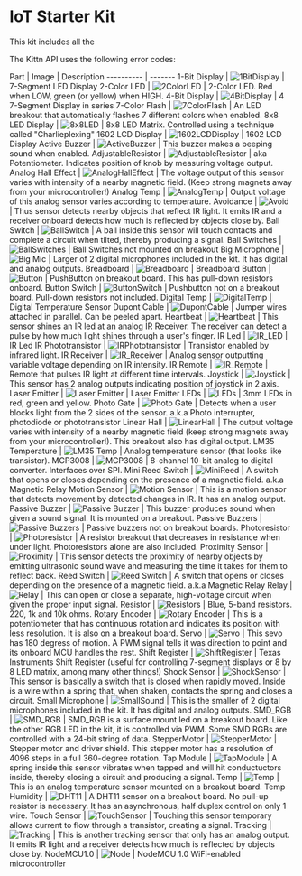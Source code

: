 # IoT Starter Kit

<aside class="notice">
  This kit includes all the 

</aside>

The Kittn API uses the following error codes:


Part | Image | Description
---------- | -------
1-Bit Display 	   | ![1BitDisplay](images/parts/1-BitDisplay.png)	   | 7-Segment LED Display
2-Color LED 	   | ![2ColorLED](images/parts/2ColorLED.png) 	   	   | 2-Color LED. Red when LOW, green (or yellow) when HIGH.
4-Bit Display 	   | ![4BitDisplay](images/parts/4-BitDisplay.png)     | 4 7-Segment Display in series
7-Color Flash 	   | ![7ColorFlash](images/parts/7ColorFlash.png) 	   | An LED breakout that automatically flashes 7 different colors when enabled.
8x8 LED Display    | ![8x8LED](images/parts/8-8Display.png)			   | 8x8 LED Matrix. Controlled using a technique called "Charlieplexing"
1602 LCD Display   | ![1602LCDDisplay](images/parts/1602LCD.png)	   | 1602 LCD Display
Active Buzzer 	   | ![ActiveBuzzer](images/parts/ActiveBuzzer.png)	   | This buzzer makes a beeping sound when enabled.
AdjustableResistor | ![AdjustableResistor](images/parts/AdjustableResistor.png) | aka Potentiometer. Indicates position of knob by measuring voltage output.
Analog Hall Effect | ![AnalogHallEffect](images/parts/AnalogHall.png)  | The voltage output of this sensor varies with intensity of a nearby magnetic field. (Keep strong magnets away from your microcontroller!)
Analog Temp 	   | ![AnalogTemp](images/parts/AnalogTemp.png) 	   | Output voltage of this analog sensor varies according to temperature.
Avoidance		   | ![Avoid](images/parts/Avoid.png) 				   | Thus sensor detects nearby objects that reflect IR light. It emits IR and a receiver onboard detects how much is reflected by objects close by.
Ball Switch 	   | ![BallSwitch](images/parts/BallSwitch.png)		   | A ball inside this sensor will touch contacts and complete a circuit when tilted, thereby producing a signal.
Ball Switches 	   | ![BallSwitches](images/parts/BallSwitches.png)    | Ball Switches not mounted on breakout
Big Microphone 	   | ![Big Mic](images/parts/BigSound.png) 		   	   | Larger of 2 digital microphones included in the kit. It has digital and analog outputs.
Breadboard 		   | ![Breadboard](images/parts/Breadboard.png)		   | Breadboard
Button 			   | ![Button](images/parts/Button.png)				   | PushButton on breakout board. This has pull-down resistors onboard.
Button Switch 	   | ![ButtonSwitch](images/parts/ButtonSwitch.png)    | Pushbutton not on a breakout board. Pull-down resistors not included.
Digital Temp 	   | ![DigitalTemp](images/parts/DigitalTemp.png)	   | Digital Temperature Sensor
Dupont Cable 	   | ![DupontCable](images/parts/DupontCable.png)	   | Jumper wires attached in parallel. Can be peeled apart.
Heartbeat 		   | ![Heartbeat](images/parts/Heartbeat.png) 		   | This sensor shines an IR led at an analog IR Receiver. The receiver can detect a pulse by how much light shines through a user's finger.
IR Led 			   | ![IR_LED](images/parts/IRLED.png) 				   | IR Led
IR Phototransistor | ![IRPhototransistor](images/parts/IRPhotoTransistor.png) | Transistor enabled by infrared light.
IR Receiver 	   | ![IR_Receiver](images/parts/IRReceiver.png)	   | Analog sensor outputting variable voltage depending on IR intensity.
IR Remote 		   | ![IR_Remote](images/parts/IRRemote.png) 		   | Remote that pulses IR light at different time intervals.
Joystick		   | ![Joystick](images/parts/Joystick.png) 		   | This sensor has 2 analog outputs indicating position of joystick in 2 axis.
Laser Emitter 	   | ![Laser Emitter](images/parts/LaserEmit.png) 	   | Laser Emitter
LEDs 			   | ![LEDs](images/parts/LEDs.png)					   | 3mm LEDs in red, green and yellow.
Photo Gate		   | ![Photo Gate](images/parts/LightBlocking.png)     | Detects when a user blocks light from the 2 sides of the sensor. a.k.a Photo interrupter, photodiode or phototransistor
Linear Hall 	   | ![LinearHall](images/parts/LinearHall.png) 	   | The output voltage varies with intensity of a nearby magnetic field (keep strong magnets away from your microcontroller!). This breakout also has digital output.
LM35 Temperature   | ![LM35 Temp](images/parts/LM35TempSensor.png) 	   | Analog temperature sensor (that looks like transistor).
MCP3008			   | ![MCP3008](images/parts/MCP3008.png)			   | 8-channel 10-bit analog to digital converter. Interfaces over SPI.
Mini Reed Switch   | ![MiniReed](images/parts/MiniReed.png)			   | A switch that opens or closes depending on the presence of a magnetic field. a.k.a Magnetic Relay
Motion Sensor 	   | ![Motion Sensor](images/parts/PIR.png) 		   | This is a motion sensor that detects movement by detected changes in IR. It has an analog output.
Passive Buzzer 	   | ![Passive Buzzer](images/parts/PassiveBuzzer.png) | This buzzer produces sound when given a sound signal. It is mounted on a breakout.
Passive Buzzers    | ![Passive Buzzers](images/parts/PassiveBuzzer_NoBreakout.png) | Passive buzzers not on breakout boards.
Photoresistor	   | ![Photoresistor](images/parts/Photoresistor.png)  | A resistor breakout that decreases in resistance when under light. Photoresistors alone are also included.
Proximity Sensor   | ![Proximity](images/parts/proximity.png)		   | This sensor detects the proximity of nearby objects by emitting ultrasonic sound wave and measuring the time it takes for them to reflect back.
Reed Switch  	   | ![Reed Switch](images/parts/ReedSwitch.png) 	   | A switch that opens or closes depending on the presence of a magnetic field. a.k.a Magnetic Relay
Relay 			   | ![Relay](images/parts/Relay.png) 				   | This can open or close a separate, high-voltage circuit when given the proper input signal.
Resistor  		   | ![Resistors](images/parts/Resistors.png)		   | Blue, 5-band resistors. 220, 1k and 10k ohms.
Rotary Encoder 	   | ![Rotary Encoder](images/parts/RotaryEncoder.png) | This is a potentiometer that has continuous rotation and indicates its position with less resolution. It is also on a breakout board.
Servo 		       | ![Servo](images/parts/Servo.png)				   | This sevo has 180 degress of motion. A PWM signal tells it was direction to point and its onboard MCU handles the rest.
Shift Register 	   | ![ShiftRegister](images/parts/ShiftRegister.png)  | Texas Instruments Shift Register (useful for controlling 7-segment displays or 8 by 8 LED matrix, among many other things!)
Shock Sensor 	   | ![ShockSensor](images/parts/ShockSensor.png) 	   | This sensor is basically a switch that is closed when rapidly moved. Inside is a wire within a spring that, when shaken, contacts the spring and closes a circuit.
Small Microphone   | ![SmallSound](images/parts/SmallSound.png) 	   | This is the smaller of 2 digital microphones included in the kit. It has digital and analog outputs.
SMD_RGB 		   | ![SMD_RGB](images/parts/SMD_RGB.png) 			   | SMD_RGB is a surface mount led on a breakout board. Like the other RGB LED in the kit, it is controlled via PWM. Some SMD RGBs are controlled with a 24-bit string of data.
StepperMotor	   | ![StepperMotor](images/parts/StepperMotor.png)	   | Stepper motor and driver shield. This stepper motor has a resolution of 4096 steps in a full 360-degree rotation.
Tap Module 		   | ![TapModule](images/parts/TapModule.png) 		   | A spring inside this sensor vibrates when tapped and will hit conductuctors inside, thereby closing a circuit and producing a signal.
Temp 			   | ![Temp](images/parts/Temp.png) 				   | This is an analog temperature sensor mounted on a breakout board.
Temp Humidity 	   | ![DHT11](images/parts/TempAndHumidity.png) 	   | A DHT11 sensor on a breakout board. No pull-up resistor is necessary. It has an asynchronous, half duplex control on only 1 wire.
Touch Sensor 	   | ![TouchSensor](images/parts/TouchSensor.png) 	   | Touching this sensor temporary allows current to flow through a transistor, creating a signal.
Tracking 		   | ![Tracking](images/parts/Tracking.png) 		   | This is another tracking sensor that only has an analog output. It emits IR light and a receiver detects how much is reflected by objects close by.
NodeMCU1.0		   | ![Node](images/parts/NodeMCU1.0.png)			   | NodeMCU 1.0 WiFi-enabled microcontroller
